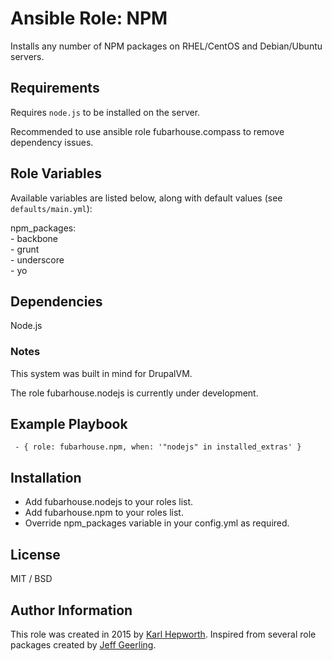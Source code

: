# Ansible Role: NPM

Installs any number of NPM packages on RHEL/CentOS and Debian/Ubuntu servers.

## Requirements

Requires `node.js` to be installed on the server.

Recommended to use ansible role fubarhouse.compass to remove dependency issues.

## Role Variables

Available variables are listed below, along with default values (see `defaults/main.yml`):

  npm_packages:<br />
    - backbone<br />
    - grunt<br />
    - underscore<br />
    - yo<br />

## Dependencies

  Node.js

  ### Notes

  This system was built in mind for DrupalVM.

  The role fubarhouse.nodejs is currently under development.

## Example Playbook

````  - { role: fubarhouse.npm, when: '"nodejs" in installed_extras' } ````

## Installation

  * Add fubarhouse.nodejs to your roles list.
  * Add fubarhouse.npm to your roles list.
  * Override npm_packages variable in your config.yml as required.

## License

MIT / BSD

## Author Information

This role was created in 2015 by [Karl Hepworth](https://twitter.com/fubarhouse).
Inspired from several role packages created by [Jeff Geerling](https://github.com/geerlingguy/).
